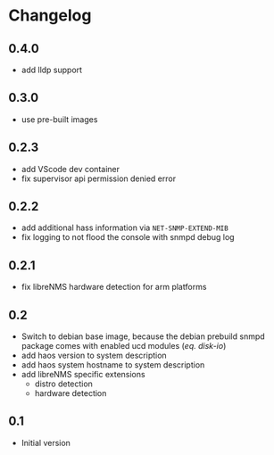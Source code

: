 # Changelog

## 0.4.0
- add lldp support

## 0.3.0
- use pre-built images

## 0.2.3
- add VScode dev container
- fix supervisor api permission denied error

## 0.2.2
- add additional hass information via `NET-SNMP-EXTEND-MIB`
- fix logging to not flood the console with snmpd debug log

## 0.2.1
- fix libreNMS hardware detection for arm platforms

## 0.2

- Switch to debian base image, because the debian prebuild snmpd package comes with enabled ucd modules (_eq. disk-io_)
- add haos version to system description
- add haos system hostname to system description
- add libreNMS specific extensions
  - distro detection
  - hardware detection

## 0.1

- Initial version
